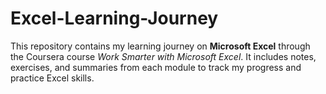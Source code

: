 # Excel-Learning-Journey
This repository contains my learning journey on **Microsoft Excel** through the Coursera course *Work Smarter with Microsoft Excel*. It includes notes, exercises, and summaries from each module to track my progress and practice Excel skills.
